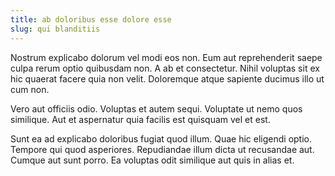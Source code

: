 ```yaml
---
title: ab doloribus esse dolore esse
slug: qui blanditiis
---
```


Nostrum explicabo dolorum vel modi eos non. Eum aut reprehenderit saepe culpa rerum optio quibusdam non. A ab et consectetur. Nihil voluptas sit ex hic quaerat facere quia non velit. Doloremque atque sapiente ducimus illo ut cum non.

Vero aut officiis odio. Voluptas et autem sequi. Voluptate ut nemo quos similique. Aut et aspernatur quia facilis est quisquam vel et est.

Sunt ea ad explicabo doloribus fugiat quod illum. Quae hic eligendi optio. Tempore qui quod asperiores. Repudiandae illum dicta ut recusandae aut. Cumque aut sunt porro. Ea voluptas odit similique aut quis in alias et.
